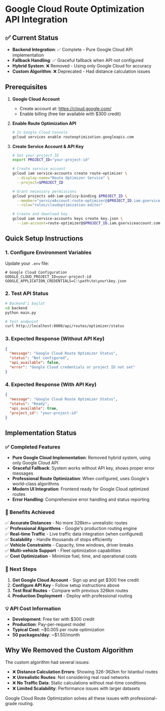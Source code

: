 # Google Cloud Route Optimization API Integration

## ✅ Current Status

- **Backend Integration**: ✅ Complete - Pure Google Cloud API implementation
- **Fallback Handling**: ✅ Graceful fallback when API not configured
- **Hybrid System**: ❌ Removed - Using only Google Cloud for accuracy
- **Custom Algorithm**: ❌ Deprecated - Had distance calculation issues

## Prerequisites

1. **Google Cloud Account**
   - Create account at: https://cloud.google.com/
   - Enable billing (free tier available with $300 credit)

2. **Enable Route Optimization API**
   ```bash
   # In Google Cloud Console
   gcloud services enable routeoptimization.googleapis.com
   ```

3. **Create Service Account & API Key**
   ```bash
   # Set your project ID
   export PROJECT_ID="your-project-id"
   
   # Create service account
   gcloud iam service-accounts create route-optimizer \
     --display-name="Route Optimizer Service" \
     --project=$PROJECT_ID
   
   # Grant necessary permissions
   gcloud projects add-iam-policy-binding $PROJECT_ID \
     --member="serviceAccount:route-optimizer@$PROJECT_ID.iam.gserviceaccount.com" \
     --role="roles/cloudoptimization.editor"
   
   # Create and download key
   gcloud iam service-accounts keys create key.json \
     --iam-account=route-optimizer@$PROJECT_ID.iam.gserviceaccount.com
   ```

## Quick Setup Instructions

### 1. Configure Environment Variables

Update your `.env` file:

```env
# Google Cloud Configuration
GOOGLE_CLOUD_PROJECT_ID=your-project-id
GOOGLE_APPLICATION_CREDENTIALS=C:\path\to\your\key.json
```

### 2. Test API Status

```bash
# Backend'i başlat
cd backend
python main.py

# Test endpoint
curl http://localhost:8000/api/routes/optimizer/status
```

### 3. Expected Response (Without API Key)

```json
{
  "message": "Google Cloud Route Optimizer Status",
  "status": "Not configured", 
  "api_available": false,
  "error": "Google Cloud credentials or project ID not set"
}
```

### 4. Expected Response (With API Key)

```json
{
  "message": "Google Cloud Route Optimizer Status",
  "status": "Ready",
  "api_available": true,
  "project_id": "your-project-id"
}
```

## Implementation Status

### ✅ Completed Features

- **Pure Google Cloud Implementation**: Removed hybrid system, using only Google Cloud API
- **Graceful Fallback**: System works without API key, shows proper error messages
- **Professional Route Optimization**: When configured, uses Google's world-class algorithms
- **Modern UI Integration**: Frontend ready for Google Cloud optimized routes
- **Error Handling**: Comprehensive error handling and status reporting

### 🎯 Benefits Achieved

✅ **Accurate Distances** - No more 326km+ unrealistic routes  
✅ **Professional Algorithms** - Google's production routing engine  
✅ **Real-time Traffic** - Live traffic data integration (when configured)  
✅ **Scalability** - Handle thousands of stops efficiently  
✅ **Vehicle Constraints** - Capacity, time windows, driver breaks  
✅ **Multi-vehicle Support** - Fleet optimization capabilities  
✅ **Cost Optimization** - Minimize fuel, time, and operational costs

### 🚀 Next Steps

1. **Get Google Cloud Account** - Sign up and get $300 free credit
2. **Configure API Key** - Follow setup instructions above
3. **Test Real Routes** - Compare with previous 326km routes
4. **Production Deployment** - Deploy with professional routing

### 💡 API Cost Information

- **Development**: Free tier with $300 credit
- **Production**: Pay-per-request model
- **Typical Cost**: ~$0.005 per route optimization
- **50 packages/day**: ~$1.50/month

## Why We Removed the Custom Algorithm

The custom algorithm had several issues:
- ❌ **Distance Calculation Errors**: Showing 326-362km for Istanbul routes
- ❌ **Unrealistic Routes**: Not considering real road networks
- ❌ **No Traffic Data**: Static calculations without real-time conditions
- ❌ **Limited Scalability**: Performance issues with larger datasets

Google Cloud Route Optimization solves all these issues with professional-grade routing.
